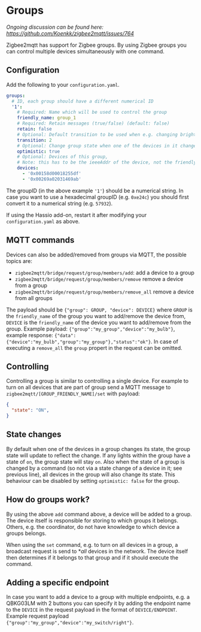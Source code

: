---
---
# Groups
*Ongoing discussion can be found here: https://github.com/Koenkk/zigbee2mqtt/issues/764*

Zigbee2mqtt has support for Zigbee groups. By using Zigbee groups you can control multiple devices simultaneously with one command.

## Configuration
Add the following to your `configuration.yaml`.

```yaml
groups:
  # ID, each group should have a different numerical ID
  '1':
    # Required: Name which will be used to control the group
    friendly_name: group_1
    # Required: Retain messages (true/false) (default: false)
    retain: false
    # Optional: Default transition to be used when e.g. changing brightness (in seconds) (default: 0)
    transition: 2
    # Optional: Change group state when one of the devices in it changes state, see 'State changes' below (default: true)
    optimistic: true
    # Optional: Devices of this group,
    # Note: this has to be the ieeeAddr of the device, not the friendly_name! (default: empty)
    devices:
      - '0x00158d00018255df'
      - '0x00269a02031469ab'
```

The groupID (in the above example `'1'`) should be a numerical string. In case you want to use a hexadecimal groupID (e.g. `0xe24c`) you should first convert it to a numerical string (e.g. `57932`).

If using the Hassio add-on, restart it after modifying your `configuration.yaml` as above.

## MQTT commands
Devices can also be added/removed from groups via MQTT, the possible topics are:
- `zigbee2mqtt/bridge/request/group/members/add`: add a device to a group
- `zigbee2mqtt/bridge/request/group/members/remove` remove a device from a group
- `zigbee2mqtt/bridge/request/group/members/remove_all` remove a device from all groups

The payload should be `{"group": GROUP, "device": DEVICE}` where `GROUP` is the `friendly_name` of the group you want to add/remove the device from, `DEVICE` is the `friendly_name` of the device you want to add/remove from the group. Example payload: `{"group":"my_group","device":"my_bulb"}`, example response: `{"data":{"device":"my_bulb","group":"my_group"},"status":"ok"}`. In case of executing a `remove_all` the `group` propert in the request can be omitted.

## Controlling
Controlling a group is similar to controlling a single device. For example to turn on all devices that are part of group send a MQTT message to `zigbee2mqtt/[GROUP_FRIENDLY_NAME]/set` with payload:

```json
{
  "state": "ON",
}
```

## State changes
By default when one of the devices in a group changes its state, the group state will update to reflect the change. If any lights within the group have a state of `on`, the group state will stay `on`. Also when the state of a group is changed by a command (so not via a state change of a device in it; see previous line), all devices in the group will also change its state. This behaviour can be disabled by setting `optimistic: false` for the group.

## How do groups work?
By using the above `add` command above, a device will be added to a group. The device itself is responsible for storing to which groups it belongs. Others, e.g. the coordinator, do not have knowledge to which device a groups belongs.

When using the `set` command, e.g. to turn on all devices in a group, a broadcast request is send to **all* devices in the network. The device itself then determines if it belongs to that group and if it should execute the command.

## Adding a specific endpoint
In case you want to add a device to a group with multiple endpoints, e.g. a QBKG03LM with 2 buttons you can specify it by adding the endpoint name to the `DEVICE` in the request payload in the format of `DEVICE/ENDPOINT`. Example request payload `{"group":"my_group","device":"my_switch/right"}`.
